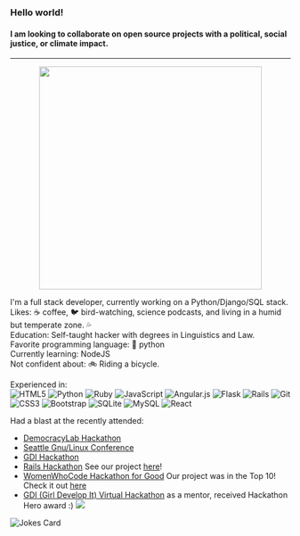 ### Hello world!
#### I am looking to collaborate on open source projects with a political, social justice, or climate impact.
---
<p align="center">
  <img src="https://media.giphy.com/media/c5zJ8LX6fTq3C/giphy.gif" style="width:400px"></img>
 </p>

I'm a full stack developer, currently working on a Python/Django/SQL stack.<br>
Likes: ☕ coffee, 🐦 bird-watching, science podcasts, and living in a humid but temperate zone. 💦<br>
Education: Self-taught hacker with degrees in Linguistics and Law.<br>
Favorite programming language: 🐍 python<br>
Currently learning: NodeJS<br>
Not confident about: 🚲 Riding a bicycle.<br>

Experienced in:<br>
![HTML5](https://img.shields.io/badge/html5-%23E34F26.svg?style=for-the-badge&logo=html5&logoColor=white)
![Python](https://img.shields.io/badge/python-3670A0?style=for-the-badge&logo=python&logoColor=ffdd54)
![Ruby](https://img.shields.io/badge/ruby-%23CC342D.svg?style=for-the-badge&logo=ruby&logoColor=white)
![JavaScript](https://img.shields.io/badge/javascript-%23323330.svg?style=for-the-badge&logo=javascript&logoColor=%23F7DF1E)
![Angular.js](https://img.shields.io/badge/angular.js-%23E23237.svg?style=for-the-badge&logo=angularjs&logoColor=white)
![Flask](https://img.shields.io/badge/flask-%23000.svg?style=for-the-badge&logo=flask&logoColor=white)
![Rails](https://img.shields.io/badge/rails-%23CC0000.svg?style=for-the-badge&logo=ruby-on-rails&logoColor=white)
![Git](https://img.shields.io/badge/git-%23F05033.svg?style=for-the-badge&logo=git&logoColor=white)
![CSS3](https://img.shields.io/badge/css3-%231572B6.svg?style=for-the-badge&logo=css3&logoColor=white)
![Bootstrap](https://img.shields.io/badge/bootstrap-%23563D7C.svg?style=for-the-badge&logo=bootstrap&logoColor=white)
![SQLite](https://img.shields.io/badge/sqlite-%2307405e.svg?style=for-the-badge&logo=sqlite&logoColor=white)
![MySQL](https://img.shields.io/badge/mysql-%2300f.svg?style=for-the-badge&logo=mysql&logoColor=white)
![React](https://img.shields.io/badge/react-%2320232a.svg?style=for-the-badge&logo=react&logoColor=%2361DAFB)

Had a blast at the recently attended:
- [DemocracyLab Hackathon](https://www.democracylab.org/)
- [Seattle Gnu/Linux Conference](https://seagl.org/)
- [GDI Hackathon](https://girldevelopit.com/virtual-hackathon/)
- [Rails Hackathon](https://railshackathon.com/) See our project [here](https://github.com/LovlsGenesis/table_mapper)!
- [WomenWhoCode Hackathon for Good](https://hopin.com/events/wwcode-hackathon-for-social-good/registration) Our project was in the Top 10! Check it out [here](https://github.com/Idealyinfamous/super-brain-project)
- [GDI (Girl Develop It) Virtual Hackathon](https://girldevelopit.com/events/details/girl-develop-it-virtual-hackathon-presents-2023-virtual-hackathon/) as a mentor, received Hackathon Hero award :) <img src="https://files.slack.com/files-tmb/T011HAXK0KB-F0656VD49LN-5495ef1f97/16_480.png"></img>

![Jokes Card](https://readme-jokes.vercel.app/api)

